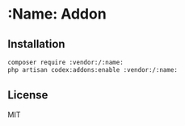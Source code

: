 :Name: Addon
============

## Installation

```bash
composer require :vendor:/:name:
php artisan codex:addons:enable :vendor:/:name:
```

## License

MIT